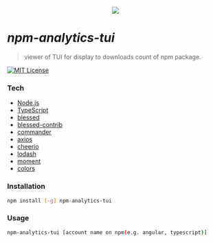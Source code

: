<p align="center">
  <img src="https://github.com/hktysk/images/blob/master/npm-analytics-tui/screen-shot.png?raw=true">
</p>

# *npm-analytics-tui*
> viewer of TUI for display to downloads count of npm package.

[![MIT License](http://img.shields.io/badge/license-MIT-blue.svg?style=flat)](LICENSE)

### Tech
* [Node.js](https://github.com/nodejs/node)
* [TypeScript](https://github.com/microsoft/TypeScript)
* [blessed](https://github.com/chjj/blessed)
* [blessed-contrib](https://github.com/yaronn/blessed-contrib#readme)
* [commander](https://github.com/tj/commander.js#readme)
* [axios](https://github.com/axios/axios)
* [cheerio](https://github.com/cheeriojs/cheerio#readme)
* [lodash](https://github.com/lodash/lodash)
* [moment](https://github.com/moment/moment)
* [colors](https://github.com/Marak/colors.js)

### Installation
```sh
npm install [-g] npm-analytics-tui
```

### Usage
```sh
npm-analytics-tui [account name on npm(e.g. angular, typescript)]
```
